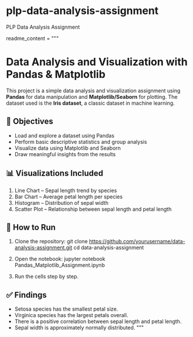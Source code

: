 # plp-data-analysis-assignment
PLP Data Analysis Assignment

readme_content = """
# Data Analysis and Visualization with Pandas & Matplotlib

This project is a simple data analysis and visualization assignment using **Pandas** for data manipulation 
and **Matplotlib/Seaborn** for plotting. The dataset used is the **Iris dataset**, a classic dataset in machine learning.

## 📌 Objectives
- Load and explore a dataset using Pandas
- Perform basic descriptive statistics and group analysis
- Visualize data using Matplotlib and Seaborn
- Draw meaningful insights from the results

## 📊 Visualizations Included
1. Line Chart – Sepal length trend by species
2. Bar Chart – Average petal length per species
3. Histogram – Distribution of sepal width
4. Scatter Plot – Relationship between sepal length and petal length

## 🚀 How to Run
1. Clone the repository:
   git clone https://github.com/yourusername/data-analysis-assignment.git
   cd data-analysis-assignment

2. Open the notebook:
   jupyter notebook Pandas_Matplotlib_Assignment.ipynb

3. Run the cells step by step.

## ✅ Findings
- Setosa species has the smallest petal size.
- Virginica species has the largest petals overall.
- There is a positive correlation between sepal length and petal length.
- Sepal width is approximately normally distributed.
"""
